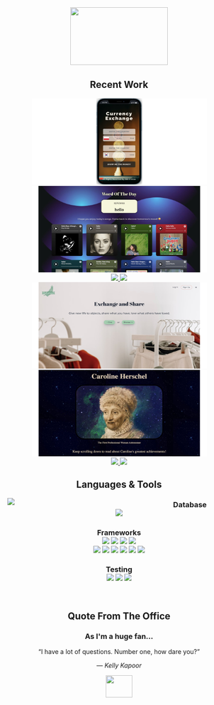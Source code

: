<div align='center'>
   <img src="https://media.giphy.com/media/uMTyymkLjRQ8ribNNP/giphy.gif" width=220 height=130/>
   <h2> Recent Work </h2>
</div>

<div align=center>
  <img src="./img/currency.PNG" height=195 width=395/>
  <img src="./img/wordify.JPEG" height=195 width=395/>
  </div>

  <div align=center>
    <a href="https://github.com/sandiskolarczyk/Exchange-Currency">
      <img src="https://github-readme-stats.vercel.app/api/pin/?username=sandiskolarczyk&repo=Exchange-Currency&theme=outrun">
    </a>
    <a href="https://github.com/sandiskolarczyk/Wordify">
      <img src="https://github-readme-stats.vercel.app/api/pin/?username=sandiskolarczyk&repo=Wordify&theme=outrun">
    </a>
  </div>
   
<div align=center>
  <img src="./img/reloved.JPEG" height=195 width=395/>
<img src="./img/tribute.JPEG" height=195 width=395 />
  </div>

<div align=center>
    <a href="https://github.com/sandiskolarczyk/ReLoved">
      <img src="https://github-readme-stats.vercel.app/api/pin/?username=sandiskolarczyk&repo=ReLoved&theme=outrun">
    </a>
    <a href="https://github.com/sandiskolarczyk/Tribute-Page">
      <img src="https://github-readme-stats.vercel.app/api/pin/?username=sandiskolarczyk&repo=Tribute-Page&theme=outrun">
    </a>
</div>
  
<div align=center>
   <h2>Languages & Tools</h2>

   <img align="left" src="https://github-readme-stats.vercel.app/api/top-langs/?username=sandiskolarczyk&theme=aura&hide_border=true" width=320 padding-left=20 margin-left=20/>

   <h3>Database

   <div>
      <img src="https://img.shields.io/badge/PostgreSQL-316192?style=for-the-badge&logo=postgresql&logoColor=white" />
   </div></h3>

   <h3>Frameworks

   <div>
      <img src="https://img.shields.io/badge/Ant%20Design-1890FF?style=for-the-badge&logo=antdesign&logoColor=white" />
      <img src="https://img.shields.io/badge/Chakra--UI-319795?style=for-the-badge&logo=chakra-ui&logoColor=white" />
      <img src="https://img.shields.io/badge/Express.js-000000?style=for-the-badge&logo=express&logoColor=white" />
      <img src="https://img.shields.io/badge/next.js-000000?style=for-the-badge&logo=nextdotjs&logoColor=white" />
      <br>
      <img src="https://img.shields.io/badge/Node.js-339933?style=for-the-badge&logo=nodedotjs&logoColor=white" />
      <img src="https://img.shields.io/badge/npm-CB3837?style=for-the-badge&logo=npm&logoColor=white" />
      <img src="https://img.shields.io/badge/React-20232A?style=for-the-badge&logo=react&logoColor=61DAFB" />
      <img src="https://img.shields.io/badge/react_native-%2320232a.svg?style=for-the-badge&logo=react&logoColor=%2361DAFB" />
      <img src="https://img.shields.io/badge/React_Router-CA4245?style=for-the-badge&logo=react-router&logoColor=white" />
      <img src="https://img.shields.io/badge/Tailwind_CSS-38B2AC?style=for-the-badge&logo=tailwind-css&logoColor=white" />
   </div></h3>

  <h3>Testing

   <div>
      <img src="https://img.shields.io/badge/Cypress-17202C?style=for-the-badge&logo=cypress&logoColor=white" />
      <img src="https://img.shields.io/badge/Jest-C21325?style=for-the-badge&logo=jest&logoColor=white" />
       <img src="https://img.shields.io/badge/Postman-FF6C37?style=for-the-badge&logo=Postman&logoColor=white" />
   </div></h3>
</div>

<br>

<div align=center>
   <h2>Quote From The Office</h2>
</div>

<div align=center>
  <h3>As I'm a huge fan...</h3>
   
  <q>I have a lot of questions. Number one, how dare you?</q>

&mdash; <cite>Kelly Kapoor</cite>

   <img src="https://media.giphy.com/media/tg78WUatYcK5OQhPot/giphy.gif" width=60 height=50/>
</div>
